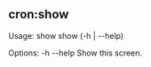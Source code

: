 ## cron:show

Usage:
  show <name>
  show (-h | --help)

Options:
  -h --help     Show this screen.
